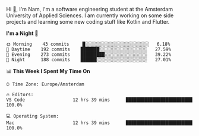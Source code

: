 Hi 👋, I'm Nam, I'm a software engineering student at the Amsterdam University of Applied Sciences. I am currently working on some side projects and learning some new coding stuff like Kotlin and Flutter. 

<!-- Most used languages stats -->
<!-- [![Top Langs](https://github-readme-stats.vercel.app/api/top-langs/?username=namtphan&layout=compact)](https://github.com/namtphan2/github-readme-stats) -->
  
<!--START_SECTION:waka-->
**I'm a Night 🦉** 

```text
🌞 Morning    43 commits     █░░░░░░░░░░░░░░░░░░░░░░░░   6.18% 
🌆 Daytime    192 commits    ███████░░░░░░░░░░░░░░░░░░   27.59% 
🌃 Evening    273 commits    █████████░░░░░░░░░░░░░░░░   39.22% 
🌙 Night      188 commits    ██████░░░░░░░░░░░░░░░░░░░   27.01%

```


📊 **This Week I Spent My Time On** 

```text
⌚︎ Time Zone: Europe/Amsterdam

🔥 Editors: 
VS Code                  12 hrs 39 mins      █████████████████████████   100.0%

💻 Operating System: 
Mac                      12 hrs 39 mins      █████████████████████████   100.0%

```


<!--END_SECTION:waka-->
